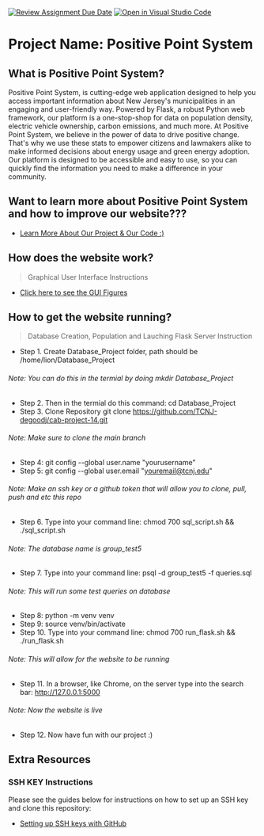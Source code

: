 [![Review Assignment Due Date](https://classroom.github.com/assets/deadline-readme-button-8d59dc4de5201274e310e4c54b9627a8934c3b88527886e3b421487c677d23eb.svg)](https://classroom.github.com/a/-Nv0cKFk)
[![Open in Visual Studio Code](https://classroom.github.com/assets/open-in-vscode-c66648af7eb3fe8bc4f294546bfd86ef473780cde1dea487d3c4ff354943c9ae.svg)](https://classroom.github.com/online_ide?assignment_repo_id=10766694&assignment_repo_type=AssignmentRepo)

# Project Name: Positive Point System

## What is Positive Point System?
Positive Point System, is cutting-edge web application designed to help you access important information about New Jersey's municipalities in an engaging and user-friendly way. Powered by Flask, a robust Python web framework, our platform is a one-stop-shop for data on population density, electric vehicle ownership, carbon emissions, and much more.
At Positive Point System, we believe in the power of data to drive positive change. That's why we use these stats to empower citizens and lawmakers alike to make informed decisions about energy usage and green energy adoption. Our platform is designed to be accessible and easy to use, so you can quickly find the information you need to make a difference in your community.

## Want to learn more about Positive Point System and how to improve our website??? 
* [Learn More About Our Project & Our Code :)](documentation/pps.md)

## How does the website work? 
> Graphical User Interface Instructions
* [Click here to see the GUI Figures](documentation/gui.md)

## How to get the website running? 
> Database Creation, Population and Lauching Flask Server Instruction
* Step 1. Create Database_Project folder, path should be /home/lion/Database_Project
###### Note: You can do this in the termial by doing mkdir Database_Project
* Step 2. Then in the termial do this command: cd Database_Project
* Step 3. Clone Repository git clone https://github.com/TCNJ-degoodj/cab-project-14.git
###### Note: Make sure to clone the main branch
* Step 4: git config --global user.name "yourusername"
* Step 5: git config --global user.email "youremail@tcnj.edu"
###### Note: Make an ssh key or a github token that will allow you to clone, pull, push and etc this repo
* Step 6. Type into your command line: chmod 700 sql_script.sh && ./sql_script.sh
###### Note: The database name is group_test5
* Step 7. Type into your command line: psql -d group_test5 -f queries.sql
###### Note: This will run some test queries on database
* Step 8: python -m venv venv
* Step 9: source venv/bin/activate
* Step 10. Type into your command line: chmod 700 run_flask.sh && ./run_flask.sh
###### Note: This will allow for the website to be running
* Step 11. In a browser, like Chrome, on the server type into the search bar: http://127.0.0.1:5000
###### Note: Now the website is live
* Step 12. Now have fun with our project :)

## Extra Resources 
### SSH KEY Instructions
Please see the guides below for instructions on how to set up an SSH key and clone this repository:
* [Setting up SSH keys with GitHub](documentation/Setting_up_SSH_keys_GitHub.md)

